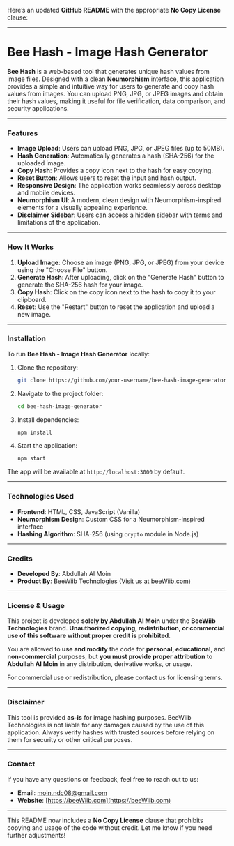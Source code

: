 Here’s an updated **GitHub README** with the appropriate **No Copy License** clause:

---

# Bee Hash - Image Hash Generator

**Bee Hash** is a web-based tool that generates unique hash values from image files. Designed with a clean **Neumorphism** interface, this application provides a simple and intuitive way for users to generate and copy hash values from images. You can upload PNG, JPG, or JPEG images and obtain their hash values, making it useful for file verification, data comparison, and security applications.

---

### Features

- **Image Upload**: Users can upload PNG, JPG, or JPEG files (up to 50MB).
- **Hash Generation**: Automatically generates a hash (SHA-256) for the uploaded image.
- **Copy Hash**: Provides a copy icon next to the hash for easy copying.
- **Reset Button**: Allows users to reset the input and hash output.
- **Responsive Design**: The application works seamlessly across desktop and mobile devices.
- **Neumorphism UI**: A modern, clean design with Neumorphism-inspired elements for a visually appealing experience.
- **Disclaimer Sidebar**: Users can access a hidden sidebar with terms and limitations of the application.

---

### How It Works

1. **Upload Image**: Choose an image (PNG, JPG, or JPEG) from your device using the "Choose File" button.
2. **Generate Hash**: After uploading, click on the "Generate Hash" button to generate the SHA-256 hash for your image.
3. **Copy Hash**: Click on the copy icon next to the hash to copy it to your clipboard.
4. **Reset**: Use the "Restart" button to reset the application and upload a new image.

---

### Installation

To run **Bee Hash - Image Hash Generator** locally:

1. Clone the repository:
   ```bash
   git clone https://github.com/your-username/bee-hash-image-generator.git
   ```

2. Navigate to the project folder:
   ```bash
   cd bee-hash-image-generator
   ```

3. Install dependencies:
   ```bash
   npm install
   ```

4. Start the application:
   ```bash
   npm start
   ```

The app will be available at `http://localhost:3000` by default.

---

### Technologies Used

- **Frontend**: HTML, CSS, JavaScript (Vanilla)
- **Neumorphism Design**: Custom CSS for a Neumorphism-inspired interface
- **Hashing Algorithm**: SHA-256 (using `crypto` module in Node.js)

---

### Credits

- **Developed By**: Abdullah Al Moin
- **Product By**: BeeWiib Technologies (Visit us at [beeWiib.com](https://beeWiib.com))

---

### License & Usage

This project is developed **solely by Abdullah Al Moin** under the **BeeWiib Technologies** brand. **Unauthorized copying, redistribution, or commercial use of this software without proper credit is prohibited**.

You are allowed to **use and modify** the code for **personal, educational**, and **non-commercial** purposes, but **you must provide proper attribution** to **Abdullah Al Moin** in any distribution, derivative works, or usage.

For commercial use or redistribution, please contact us for licensing terms.

---

### Disclaimer

This tool is provided **as-is** for image hashing purposes. BeeWiib Technologies is not liable for any damages caused by the use of this application. Always verify hashes with trusted sources before relying on them for security or other critical purposes.

---

### Contact

If you have any questions or feedback, feel free to reach out to us:

- **Email**: moin.ndc08@gmail.com
- **Website**: [https://beeWiib.com](https://beeWiib.com)

---

This README now includes a **No Copy License** clause that prohibits copying and usage of the code without credit. Let me know if you need further adjustments!